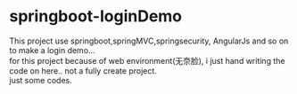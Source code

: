 # springboot-loginDemo
This project use springboot,springMVC,springsecurity, AngularJs and so on to make a login demo...<br>
for this project because of web environment(无奈脸), i just hand writing the code on here.. not a fully create project.<br>
just some codes.
